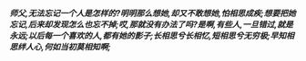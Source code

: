 ***师父,无法忘记一个人是怎样的?明明那么想她,却又不敢想她,怕相思成疾;想要把她忘记,后来却发现怎么也忘不掉;哎,那就没有办法了吗?是啊,有些人,一旦错过,就是永远;以后每一个喜欢的人,都有她的影子;长相思兮长相忆,短相思兮无穷极;早知相思绊人心,何如当初莫相知啊;***